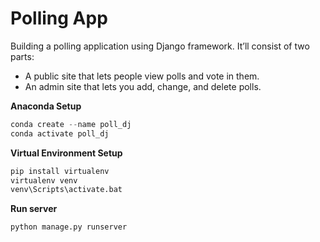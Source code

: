 # Polling App

Building a polling application using Django framework. It’ll consist of two parts:

- A public site that lets people view polls and vote in them.
- An admin site that lets you add, change, and delete polls.



**Anaconda Setup**

```python
conda create --name poll_dj
conda activate poll_dj
```

**Virtual Environment Setup**
```python
pip install virtualenv
virtualenv venv
venv\Scripts\activate.bat
```

**Run server**
```python
python manage.py runserver
```